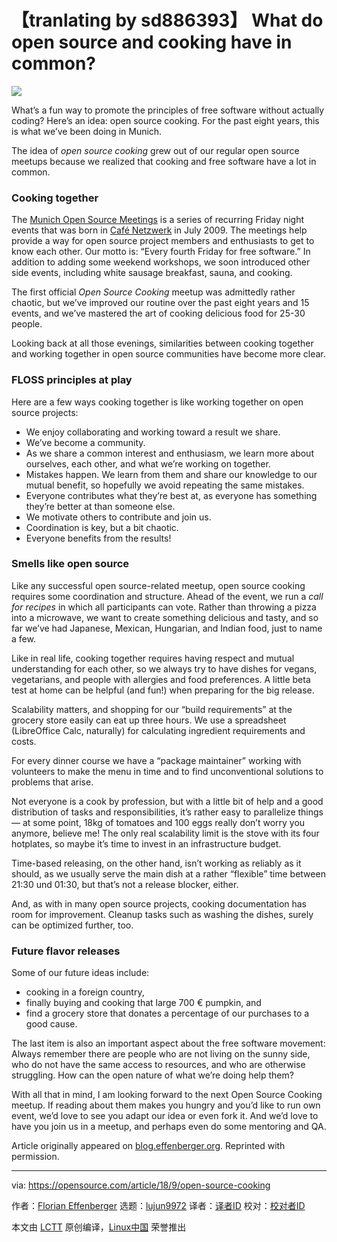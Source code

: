 【tranlating by sd886393】
What do open source and cooking have in common?
======

![](https://opensource.com/sites/default/files/styles/image-full-size/public/lead-images/waffles-recipe-eggs-cooking-mix.png?itok=Fp06VOBx)

What’s a fun way to promote the principles of free software without actually coding? Here’s an idea: open source cooking. For the past eight years, this is what we’ve been doing in Munich.

The idea of _open source cooking_ grew out of our regular open source meetups because we realized that cooking and free software have a lot in common.

### Cooking together

The [Munich Open Source Meetings][1] is a series of recurring Friday night events that was born in [Café Netzwerk][2] in July 2009. The meetings help provide a way for open source project members and enthusiasts to get to know each other. Our motto is: “Every fourth Friday for free software.” In addition to adding some weekend workshops, we soon introduced other side events, including white sausage breakfast, sauna, and cooking.

The first official _Open Source Cooking_ meetup was admittedly rather chaotic, but we’ve improved our routine over the past eight years and 15 events, and we’ve mastered the art of cooking delicious food for 25-30 people.

Looking back at all those evenings, similarities between cooking together and working together in open source communities have become more clear.

### FLOSS principles at play

Here are a few ways cooking together is like working together on open source projects:

  * We enjoy collaborating and working toward a result we share.
  * We’ve become a community.
  * As we share a common interest and enthusiasm, we learn more about ourselves, each other, and what we’re working on together.
  * Mistakes happen. We learn from them and share our knowledge to our mutual benefit, so hopefully we avoid repeating the same mistakes.
  * Everyone contributes what they’re best at, as everyone has something they’re better at than someone else.
  * We motivate others to contribute and join us.
  * Coordination is key, but a bit chaotic.
  * Everyone benefits from the results!



### Smells like open source

Like any successful open source-related meetup, open source cooking requires some coordination and structure. Ahead of the event, we run a _call for recipes_ in which all participants can vote. Rather than throwing a pizza into a microwave, we want to create something delicious and tasty, and so far we’ve had Japanese, Mexican, Hungarian, and Indian food, just to name a few.

Like in real life, cooking together requires having respect and mutual understanding for each other, so we always try to have dishes for vegans, vegetarians, and people with allergies and food preferences. A little beta test at home can be helpful (and fun!) when preparing for the big release.

Scalability matters, and shopping for our “build requirements” at the grocery store easily can eat up three hours. We use a spreadsheet (LibreOffice Calc, naturally) for calculating ingredient requirements and costs.

For every dinner course we have a “package maintainer” working with volunteers to make the menu in time and to find unconventional solutions to problems that arise.

Not everyone is a cook by profession, but with a little bit of help and a good distribution of tasks and responsibilities, it’s rather easy to parallelize things — at some point, 18kg of tomatoes and 100 eggs really don’t worry you anymore, believe me! The only real scalability limit is the stove with its four hotplates, so maybe it’s time to invest in an infrastructure budget.

Time-based releasing, on the other hand, isn’t working as reliably as it should, as we usually serve the main dish at a rather “flexible” time between 21:30 und 01:30, but that’s not a release blocker, either.

And, as with in many open source projects, cooking documentation has room for improvement. Cleanup tasks such as washing the dishes, surely can be optimized further, too.

### Future flavor releases

Some of our future ideas include:

  * cooking in a foreign country,
  * finally buying and cooking that large 700 € pumpkin, and
  * find a grocery store that donates a percentage of our purchases to a good cause.



The last item is also an important aspect about the free software movement: Always remember there are people who are not living on the sunny side, who do not have the same access to resources, and who are otherwise struggling. How can the open nature of what we’re doing help them?

With all that in mind, I am looking forward to the next Open Source Cooking meetup. If reading about them makes you hungry and you’d like to run own event, we’d love to see you adapt our idea or even fork it. And we’d love to have you join us in a meetup, and perhaps even do some mentoring and QA.

Article originally appeared on [blog.effenberger.org][3]. Reprinted with permission.

--------------------------------------------------------------------------------

via: https://opensource.com/article/18/9/open-source-cooking

作者：[Florian Effenberger][a]
选题：[lujun9972](https://github.com/lujun9972)
译者：[译者ID](https://github.com/译者ID)
校对：[校对者ID](https://github.com/校对者ID)

本文由 [LCTT](https://github.com/LCTT/TranslateProject) 原创编译，[Linux中国](https://linux.cn/) 荣誉推出

[a]: https://opensource.com/users/floeff
[1]: https://www.opensourcetreffen.de/
[2]: http://www.cafe-netzwerk.de/
[3]: https://blog.effenberger.org/2018/05/28/what-do-open-source-and-cooking-have-in-common/
